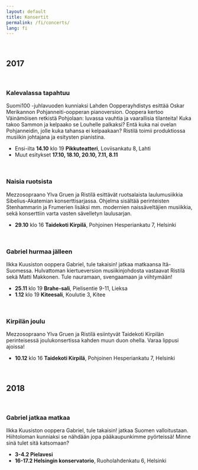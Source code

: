 ```yaml
---
layout: default
title: Konsertit
permalink: /fi/concerts/
lang: fi
---
```


<br/>

## 2017

<br/>

### Kalevalassa tapahtuu

Suomi100 -juhlavuoden kunniaksi Lahden Oopperayhdistys esittää Oskar Merikannon Pohjanneiti-oopperan pianoversion. Ooppera kertoo Väinämöisen retkistä Pohjolaan: luvassa vauhtia ja vaarallisia tilanteita! Kuka takoo Sammon ja kelpaako se Louhelle palkaksi? Entä kuka nai ovelan Pohjanneidin, jolle kuka tahansa ei kelpaakaan?
Ristilä toimii produktiossa musiikin johtajana ja esitysten pianistina.

- Ensi-ilta __14.10__ klo 19 __Pikkuteatteri__, Loviisankatu 8, Lahti
- Muut esitykset __17.10, 18.10, 20.10, 7.11, 8.11__

<br/>

### Naisia ruotsista

Mezzosopraano Ylva Gruen ja Ristilä esittävät ruotsalaista laulumusiikkia Sibelius-Akatemian konserttisarjassa. Ohjelma sisältää perinteisten Stenhammarin ja Frumerien lisäksi mm. modernien naissäveltäjien musiikkia, sekä konserttiin varta vasten sävelletyn laulusarjan.

- __29.10__ klo 16 __Taidekoti Kirpilä__, Pohjoinen Hesperiankatu 7, Helsinki

<br/>

### Gabriel hurmaa jälleen

Ilkka Kuusiston ooppera Gabriel, tule takaisin! jatkaa matkaansa Itä-Suomessa. Hulvattoman kiertueversion musiikinjohdosta vastaavat Ristilä sekä Matti Makkonen. Tule nauramaan, svengaamaan ja viihtymään!

- __25.11__ klo 19 __Brahe-sali__, Pielisentie 9-11, Lieksa
- __1.12__ klo 19 __Kiteesali__, Koulutie 3, Kitee

<br/>

### Kirpilän joulu

Mezzosopraano Ylva Gruen ja Ristilä esiintyvät Taidekoti Kirpilän perinteisessä joulukonsertissa kahden muun duon ohella. Varaa lippusi ajoissa!

- __10.12__ klo 16 __Taidekoti Kirpilä__, Pohjoinen Hesperiankatu 7, Helsinki

<br/>

## 2018

<br/>

### Gabriel jatkaa matkaa

Ilkka Kuusiston ooppera Gabriel, tule takaisin! jatkaa Suomen valloitustaan. Hiihtoloman kunniaksi se nähdään jopa pääkaupunkimme pyörteissä! Minne sinä tulet sitä katsomaan?

- __3-4.2 Pielavesi__
- __16-17.2 Helsingin konservatorio__, Ruoholahdenkatu 6, Helsinki

<br/>
